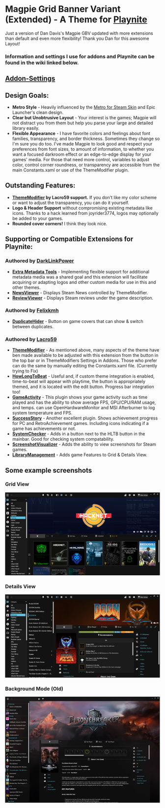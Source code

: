 # Magpie Grid Banner Variant (Extended) - A Theme for [Playnite](https://playnite.link/)
 Just a version of Dan Davis's Magpie GBV updated with more extensions than default and even more flexibility!
 Thank you Dan for this awesome Layout!
 
 ### Information and settings I use for addons and Playnite can be found in the wiki linked below.
 ## [Addon-Settings](https://github.com/Twiggy547/Magpie-GBV-Extended/wiki/Addon-Settings/)
 
## Design Goals:
 * __Metro Style__ - Heavily influenced by the [Metro for Steam Skin](https://www.metroforsteam.com/) and Epic Launcher's clean design.
 * __Clear but Unobtrusive Layout__ - Your interest is the games; Magpie will not distract you from them but help you parse your large and detailed library easily.
 * __Flexible Appearance__ - I have favorite colors and feelings about font families, transparency, and border thickness. Sometimes they change so I'm sure you do too. I've made Magpie to look good and respect your preferences from font sizes, to amount of information, to whether you want a focused darkroom effect or an edge-to-edge display for your games' media. For those that need more control, variables to adjust color, control corner roundness, or transparency are accessible from the main Constants.xaml or use of the ThemeModifier plugin.

## Outstanding Features:
 * __[ThemeModifier](https://playnite.link/forum/thread-388.html) by Lacro59 support.__ If you don't like my color scheme or want to adjust the transparency, you can do it yourself.
 * __Logo & Header Support__ without compromising existing metadata like icons. Thanks to a hack learned from joyrider3774, logos may optionally be added to your games.
 * __Rounded cover corners!__ I think they look nice.
 
## Supporting or Compatible Extensions for Playnite:
### Authored by __[DarkLinkPower](https://github.com/darklinkpower)__
 * __[Extra Metadata Tools](https://playnite.link/forum/thread-575.html)__ - Implementing flexible support for additional metadata media was a shared goal and this extension will facilitate acquiring or adapting logos and other custom media for use in this and other themes.
 * __[NewsViewer](https://playnite.link/forum/thread-947.html)__ - Displays Steam News controlled by ThemeModifier.
 * __[ReviewViewer](https://playnite.link/forum/thread-550.html)__ - Displays Steam reviews under the game description. 
### Authored by __[Felixkmh](https://github.com/felixkmh)__
 * __[DuplicateHider](https://playnite.link/forum/thread-308.html)__ - Button on game covers that can show & switch between duplicates.
### Authored by __[Lacro59](https://github.com/Lacro59)__
 * __[ThemeModifier](https://playnite.link/forum/thread-388.html)__ - As mentioned above, many aspects of the theme have ben made available to be adjusted with this extension from the button in the top bar or in ThemeModifiers Settings in Addons. Those who prefer can do the same by manually editing the Constants.xaml file. (Currently trying to Fix)
  * __[HowLongToBeat](https://playnite.link/forum/thread-309.html)__ - Useful and, if custom theme integration is enabled, time-to-beat will appear with playtime, the button is appropriately themed, and it is located with the edit button. Progress bar integration too!
  * __[GameActivity](https://playnite.link/forum/thread-264.html)__ - This plugin shows your game activity such as time played and has the ability to show average FPS, GPU/CPU/RAM usage, and temps. can use OpenHardwareMonitor and MSI Afterburner to log system temperature and FPS.
  * __[SuccessStory](https://playnite.link/forum/thread-275.html)__ - Another excellent plugin. Shows achievement progress for PC and RetroAchievement games. Including icons indicating if a game has achievements or not.
  * __[SystemChecker](https://playnite.link/forum/thread-339.html)__ - Adds in a button next to the HLTB button in the mainbar. Good for checking system compatability.
  * __[ScreenshotVisualizer](https://playnite.link/forum/thread-514.html)__ - Adds the ability to view screenshots for Steam games.
  * __[LibraryManagement](https://playnite.link/forum/thread-544.html)__ - Adds game Features to Grid & Details View.
## Some example screenshots
### Grid View 
![Grid view banner variant](/Screenshots/grid2.png)

### Details View
![Details view banner mode](/Screenshots/details1.png)

### Background Mode (Old)
![Details view background mode](/Screenshots/details2.png)
